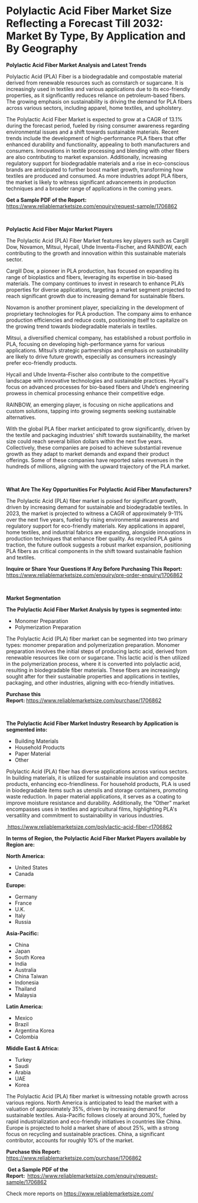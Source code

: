 <p><h1>Polylactic Acid Fiber Market Size Reflecting a Forecast Till 2032: Market By Type, By Application and By Geography</h1></p><p><strong>Polylactic Acid Fiber Market Analysis and Latest Trends</strong></p>
<p><p>Polylactic Acid (PLA) Fiber is a biodegradable and compostable material derived from renewable resources such as cornstarch or sugarcane. It is increasingly used in textiles and various applications due to its eco-friendly properties, as it significantly reduces reliance on petroleum-based fibers. The growing emphasis on sustainability is driving the demand for PLA fibers across various sectors, including apparel, home textiles, and upholstery.</p><p>The Polylactic Acid Fiber Market is expected to grow at a CAGR of 13.1% during the forecast period, fueled by rising consumer awareness regarding environmental issues and a shift towards sustainable materials. Recent trends include the development of high-performance PLA fibers that offer enhanced durability and functionality, appealing to both manufacturers and consumers. Innovations in textile processing and blending with other fibers are also contributing to market expansion. Additionally, increasing regulatory support for biodegradable materials and a rise in eco-conscious brands are anticipated to further boost market growth, transforming how textiles are produced and consumed. As more industries adopt PLA fibers, the market is likely to witness significant advancements in production techniques and a broader range of applications in the coming years.</p></p>
<p><strong>Get a Sample PDF of the Report:&nbsp;</strong> <a href="https://www.reliablemarketsize.com/enquiry/request-sample/1706862?utm_campaign=2281&utm_medium=2&utm_source=Github&utm_content=ia&utm_term=31032025&utm_id=polylactic-acid-fiber">https://www.reliablemarketsize.com/enquiry/request-sample/1706862</a></p>
<p>&nbsp;</p>
<p><strong>Polylactic Acid Fiber Major Market Players</strong></p>
<p><p>The Polylactic Acid (PLA) Fiber Market features key players such as Cargill Dow, Novamon, Mitsui, Hycail, Uhde Inventa-Fischer, and RAINBOW, each contributing to the growth and innovation within this sustainable materials sector.</p><p>Cargill Dow, a pioneer in PLA production, has focused on expanding its range of bioplastics and fibers, leveraging its expertise in bio-based materials. The company continues to invest in research to enhance PLA’s properties for diverse applications, targeting a market segment projected to reach significant growth due to increasing demand for sustainable fibers.</p><p>Novamon is another prominent player, specializing in the development of proprietary technologies for PLA production. The company aims to enhance production efficiencies and reduce costs, positioning itself to capitalize on the growing trend towards biodegradable materials in textiles.</p><p>Mitsui, a diversified chemical company, has established a robust portfolio in PLA, focusing on developing high-performance yarns for various applications. Mitsui’s strategic partnerships and emphasis on sustainability are likely to drive future growth, especially as consumers increasingly prefer eco-friendly products.</p><p>Hycail and Uhde Inventa-Fischer also contribute to the competitive landscape with innovative technologies and sustainable practices. Hycail's focus on advanced processes for bio-based fibers and Uhde’s engineering prowess in chemical processing enhance their competitive edge.</p><p>RAINBOW, an emerging player, is focusing on niche applications and custom solutions, tapping into growing segments seeking sustainable alternatives.</p><p>With the global PLA fiber market anticipated to grow significantly, driven by the textile and packaging industries' shift towards sustainability, the market size could reach several billion dollars within the next five years. Collectively, these companies are poised to achieve substantial revenue growth as they adapt to market demands and expand their product offerings. Some of these companies have reported sales revenues in the hundreds of millions, aligning with the upward trajectory of the PLA market.</p></p>
<p>&nbsp;</p>
<p><strong>What Are The Key Opportunities For Polylactic Acid Fiber Manufacturers?</strong></p>
<p><p>The Polylactic Acid (PLA) fiber market is poised for significant growth, driven by increasing demand for sustainable and biodegradable textiles. In 2023, the market is projected to witness a CAGR of approximately 9-11% over the next five years, fueled by rising environmental awareness and regulatory support for eco-friendly materials. Key applications in apparel, home textiles, and industrial fabrics are expanding, alongside innovations in production techniques that enhance fiber quality. As recycled PLA gains traction, the future outlook suggests a robust market expansion, positioning PLA fibers as critical components in the shift toward sustainable fashion and textiles.</p></p>
<p><strong>Inquire or Share Your Questions If Any Before Purchasing This Report:</strong> <a href="https://www.reliablemarketsize.com/enquiry/pre-order-enquiry/1706862?utm_campaign=2281&utm_medium=2&utm_source=Github&utm_content=ia&utm_term=31032025&utm_id=polylactic-acid-fiber">https://www.reliablemarketsize.com/enquiry/pre-order-enquiry/1706862</a></p>
<p>&nbsp;</p>
<p><strong>Market Segmentation</strong></p>
<p><strong>The Polylactic Acid Fiber Market Analysis by types is segmented into:</strong></p>
<p><ul><li>Monomer Preparation</li><li>Polymerization Preparation</li></ul></p>
<p><p>The Polylactic Acid (PLA) fiber market can be segmented into two primary types: monomer preparation and polymerization preparation. Monomer preparation involves the initial steps of producing lactic acid, derived from renewable resources like corn or sugarcane. This lactic acid is then utilized in the polymerization process, where it is converted into polylactic acid, resulting in biodegradable fiber materials. These fibers are increasingly sought after for their sustainable properties and applications in textiles, packaging, and other industries, aligning with eco-friendly initiatives.</p></p>
<p><strong>Purchase this Report:&nbsp;</strong><a href="https://www.reliablemarketsize.com/purchase/1706862?utm_campaign=2281&utm_medium=2&utm_source=Github&utm_content=ia&utm_term=31032025&utm_id=polylactic-acid-fiber">https://www.reliablemarketsize.com/purchase/1706862</a></p>
<p>&nbsp;</p>
<p><strong>The Polylactic Acid Fiber Market Industry Research by Application is segmented into:</strong></p>
<p><ul><li>Building Materials</li><li>Household Products</li><li>Paper Material</li><li>Other</li></ul></p>
<p><p>Polylactic Acid (PLA) fiber has diverse applications across various sectors. In building materials, it is utilized for sustainable insulation and composite products, enhancing eco-friendliness. For household products, PLA is used in biodegradable items such as utensils and storage containers, promoting waste reduction. In paper material applications, it serves as a coating to improve moisture resistance and durability. Additionally, the “Other” market encompasses uses in textiles and agricultural films, highlighting PLA's versatility and commitment to sustainability in various industries.</p></p>
<p><a href="https://www.reliablemarketsize.com/polylactic-acid-fiber-r1706862?utm_campaign=2281&utm_medium=2&utm_source=Github&utm_content=ia&utm_term=31032025&utm_id=polylactic-acid-fiber">&nbsp;https://www.reliablemarketsize.com/polylactic-acid-fiber-r1706862</a></p>
<p><strong>In terms of Region, the Polylactic Acid Fiber Market Players available by Region are:</strong></p>
<p>
    <p> <strong> North America: </strong>
        <ul>
            <li>United States</li>
            <li>Canada</li>
        </ul>
        </p> 
    <p> <strong> Europe: </strong>
        <ul>
            <li>Germany</li>
            <li>France</li>
            <li>U.K.</li>
            <li>Italy</li>
            <li>Russia</li>
        </ul>
        </p> 
    <p> <strong> Asia-Pacific: </strong>
        <ul>
            <li>China</li>
            <li>Japan</li>
            <li>South Korea</li>
            <li>India</li>
            <li>Australia</li>
            <li>China Taiwan</li>
            <li>Indonesia</li>
            <li>Thailand</li>
            <li>Malaysia</li>
        </ul>
        </p> 
    <p> <strong> Latin America: </strong>
        <ul>
            <li>Mexico</li>
            <li>Brazil</li>
            <li>Argentina Korea</li>
            <li>Colombia</li>
        </ul>
        </p> 
    <p> <strong> Middle East & Africa: </strong>
        <ul>
            <li>Turkey</li>
            <li>Saudi</li>
            <li>Arabia</li>
            <li>UAE</li>
            <li>Korea</li>
        </ul>
    </p>
    </p>
<p><p>The Polylactic Acid (PLA) fiber market is witnessing notable growth across various regions. North America is anticipated to lead the market with a valuation of approximately 35%, driven by increasing demand for sustainable textiles. Asia-Pacific follows closely at around 30%, fueled by rapid industrialization and eco-friendly initiatives in countries like China. Europe is projected to hold a market share of about 25%, with a strong focus on recycling and sustainable practices. China, a significant contributor, accounts for roughly 10% of the market.</p></p>
<p><strong>Purchase this Report: </strong><a href="https://www.reliablemarketsize.com/purchase/1706862?utm_campaign=2281&utm_medium=2&utm_source=Github&utm_content=ia&utm_term=31032025&utm_id=polylactic-acid-fiber">https://www.reliablemarketsize.com/purchase/1706862</a></p>
<p>&nbsp;<strong>Get a Sample PDF of the Report:&nbsp;&nbsp;</strong><a href="https://www.reliablemarketsize.com/enquiry/request-sample/1706862?utm_campaign=2281&utm_medium=2&utm_source=Github&utm_content=ia&utm_term=31032025&utm_id=polylactic-acid-fiber">https://www.reliablemarketsize.com/enquiry/request-sample/1706862</a></p>
<p><strong></strong></p>
<p>Check more reports on <a href="https://www.reliablemarketsize.com/?utm_campaign=2281&utm_medium=2&utm_source=Github&utm_content=ia&utm_term=31032025&utm_id=polylactic-acid-fiber">https://www.reliablemarketsize.com/</a></p>
